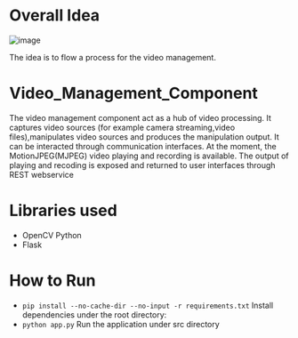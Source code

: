 # Overall Idea
![image](https://github.com/user-attachments/assets/363bb3ca-b81e-41bb-9014-2d25273e7090)


The idea is to flow a process for the video management. 


# Video_Management_Component
The video management component act as a hub of video processing. It captures video sources (for example camera streaming,video files),manipulates video sources and produces the manipulation output. It can be interacted through communication interfaces. At the moment, the MotionJPEG(MJPEG) video playing and recording is available. The output of playing and recoding is exposed and returned to user interfaces through REST webservice   

# Libraries used
* OpenCV Python
* Flask

# How to Run
- `pip install --no-cache-dir --no-input -r requirements.txt` Install dependencies under the root directory:  
- `python app.py` Run the application under src directory

